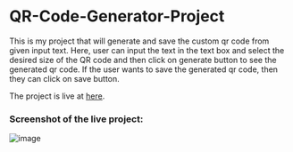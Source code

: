 # QR-Code-Generator-Project
This is my project that will generate and save the custom qr code from given input text.
Here, user can input the text in the text box and select the desired size of the QR code
and then click on generate button to see the generated qr code.
If the user wants to save the generated qr code, then they can click on save button.

The project is live at [here](https://customgenerator.blogspot.com/).

### Screenshot of the live project:
![image](https://user-images.githubusercontent.com/52618335/190261841-cf61e4f4-cddc-49d9-8327-c6973c8ec448.png)

